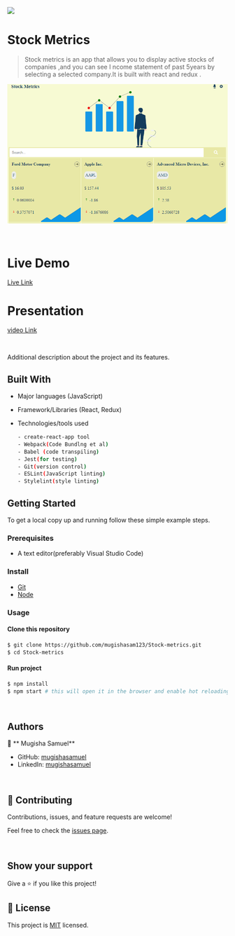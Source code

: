 ![](https://img.shields.io/badge/StockMetrics-pink)

# Stock Metrics

> Stock metrics is an app that allows you to display active stocks of companies ,and you can see I ncome statement of past 5years by selecting a selected company.It is built with react and redux .
> 

![screenshot](./src//images/Capture.PNG)

<br/>

# Live Demo

[Live Link](https://stock-metrics42.netlify.app/)

# Presentation

[video Link](https://www.loom.com/share/dd6b201ab1b4401485189c69ba06888f)



<br/>



Additional description about the project and its features.
## Built With

- Major languages (JavaScript)
- Framework/Libraries (React, Redux)
- Technologies/tools used 
  
  ``` bash
  - create-react-app tool
  - Webpack(Code Bundlng et al)
  - Babel (code transpiling)
  - Jest(for testing)
  - Git(version control)
  - ESLint(JavaScript linting)
  - Stylelint(style linting)

  ```


## Getting Started

To get a local copy up and running follow these simple example steps.

### Prerequisites
 - A text editor(preferably Visual Studio Code)
### Install
  -  [Git](https://git-scm.com/downloads)
  -  [Node](https://nodejs.org/en/download/)
### Usage
#### Clone this repository

```bash
$ git clone https://github.com/mugishasam123/Stock-metrics.git
$ cd Stock-metrics
```
#### Run project

```bash
$ npm install
$ npm start # this will open it in the browser and enable hot reloading
```

  <br>

## Authors

👤 ** Mugisha Samuel**

- GitHub: [mugishasamuel](https://github.com/mugishasam123)
- LinkedIn: [mugishasamuel](https://www.linkedin.com/in/mugisha-samuel-55a905208/)


<br>

## 🤝 Contributing

Contributions, issues, and feature requests are welcome!

Feel free to check the [issues page](https://github.com/mugishasam123/Stock-metrics/issues).

<br>

## Show your support

Give a ⭐️ if you like this project!

## 📝 License

This project is [MIT](https://opensource.org/licenses/MIT) licensed.